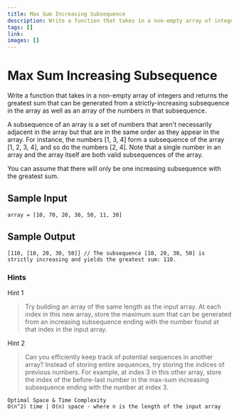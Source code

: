 ```yaml
---
title: Max Sum Increasing Subsequence
description: Write a function that takes in a non-empty array of integers and returns the greatest sum that can be generated from a strictly-increasing subsequence in the array as well as an array of the numbers in that subsequence.
tags: []
link: 
images: []
---
```


# Max Sum Increasing Subsequence

Write a function that takes in a non-empty array of integers and returns the greatest sum that can be generated from a strictly-increasing subsequence in the array as well as an array of the numbers in that subsequence.

A subsequence of an array is a set of numbers that aren't necessarily adjacent in the array but that are in the same order as they appear in the array. For instance, the numbers [1, 3, 4] form a subsequence of the array [1, 2, 3, 4], and so do the numbers [2, 4]. Note that a single number in an array and the array itself are both valid subsequences of the array.

You can assume that there will only be one increasing subsequence with the greatest sum.

## Sample Input

```
array = [10, 70, 20, 30, 50, 11, 30]
```

## Sample Output

```
[110, [10, 20, 30, 50]] // The subsequence [10, 20, 30, 50] is strictly increasing and yields the greatest sum: 110.
```

### Hints

Hint 1
> Try building an array of the same length as the input array. At each index in this new array, store the maximum sum that can be generated from an increasing subsequence ending with the number found at that index in the input array.

Hint 2
> Can you efficiently keep track of potential sequences in another array? Instead of storing entire sequences, try storing the indices of previous numbers. For example, at index 3 in this other array, store the index of the before-last number in the max-sum increasing subsequence ending with the number at index 3.

```
Optimal Space & Time Complexity
O(n^2) time | O(n) space - where n is the length of the input array
```

